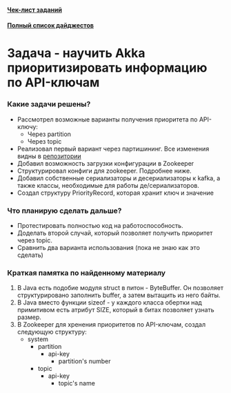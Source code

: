 #### [Чек-лист заданий](https://daniel55411.github.io/2018/04/29/check-list/)
#### [Полный список дайджестов](https://daniel55411.github.io/2018/04/29/table-of-contents/)

# Задача - научить Akka приоритизировать информацию по API-ключам

### Какие задачи решены?
- Рассмотрел возможные варианты получения приоритета по API-ключу:
  - Через partition 
  - Через topic
- Реализовал первый вариант через партишининг. Все изменения видны в [репозитории](https://github.com/daniel55411/test-akka-with-kafka)
- Добавил возможность загрузки конфигурации в Zookeeper
- Структурировал конфиги для zookeeper. Подробнее ниже.
- Добавил собственные сериализаторы и десериализаторы к kafka, а также классы, необходимые для работы де/сериализаторов.
- Создал структуру PriorityRecord, которая хранит ключ и значение
  
### Что планирую сделать дальше?
- Протестировать полностью код на работоспособность.
- Доделать второй случай, который позволяет получить приоритет через topic.
- Сравнить два варианта использования (пока не знаю как это сделать)

### Краткая памятка по найденному материалу
1. В Java есть подобие модуля struct в питон - ByteBuffer. Он позволяет структурировано заполнить buffer, а затем вытащить из него байты.
2. В Java вместо функции sizeof - у каждого класса обертки над примитивом есть атрибут SIZE, который в битах позволяет узнать размер.
3. В Zookeeper для хренения приоритетов по API-ключам, создал следующую структуру: 
    - system
      - partition
        - api-key
          - partition's number
      - topic
        - api-key
          - topic's name
